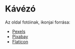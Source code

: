# Kávézó
Az oldal fotóinak, ikonjai forrása:

* [Pexels](https://www.pexels.com/hu-hu/)
* [Pixabay](https://www.pixabay.com/hu/9)
* [Flaticon](https://www.flaticon.com/)
